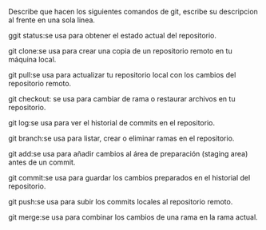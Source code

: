 Describe que hacen los siguientes comandos de git, escribe su descripcion al frente en una sola linea.

ggit status:se usa para obtener el estado actual del repositorio.

git clone:se usa para crear una copia de un repositorio remoto en tu máquina local.

git pull:se usa para actualizar tu repositorio local con los cambios del repositorio remoto.

git checkout: se usa para cambiar de rama o restaurar archivos en tu repositorio.

git log:se usa para ver el historial de commits en el repositorio.

git branch:se usa para listar, crear o eliminar ramas en el repositorio.

git add:se usa para añadir cambios al área de preparación (staging area) antes de un commit.

git commit:se usa para guardar los cambios preparados en el historial del repositorio.

git push:se usa para subir los commits locales al repositorio remoto.

git merge:se usa para combinar los cambios de una rama en la rama actual.
